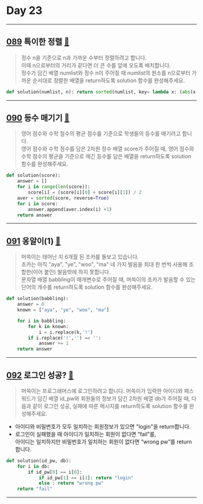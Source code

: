 # Day 23

---

## [089] 특이한 정렬 [🔎][089]

> 정수 n을 기준으로 n과 가까운 수부터 정렬하려고 합니다.  
> 이때 n으로부터의 거리가 같다면 더 큰 수를 앞에 오도록 배치합니다.  
> 정수가 담긴 배열 numlist와 정수 n이 주어질 때
> numlist의 원소를 n으로부터 가까운 순서대로 정렬한 배열을 return하도록 solution 함수를 완성해주세요.

```python
def solution(numlist, n): return sorted(numlist, key= lambda x: (abs(x-n), -x))
```

---

## [090] 등수 매기기 [🔎][090]

> 영어 점수와 수학 점수의 평균 점수를 기준으로 학생들의 등수를 매기려고 합니다.  
> 영어 점수와 수학 점수를 담은 2차원 정수 배열 score가 주어질 때,
> 영어 점수와 수학 점수의 평균을 기준으로 매긴 등수를 담은 배열을 return하도록 solution 함수를 완성해주세요.

```python
def solution(score):
    answer = []
    for i in range(len(score)):
        score[i] = (score[i][0] + score[i][1]) / 2
    aver = sorted(score, reverse=True)
    for i in score:
        answer.append(aver.index(i) +1)
    return answer
```

---

## [091] 옹알이(1) [🔎][091]

> 머쓱이는 태어난 지 6개월 된 조카를 돌보고 있습니다.  
> 조카는 아직 "aya", "ye", "woo", "ma" 네 가지 발음을 최대 한 번씩 사용해 조합한(이어 붙인) 발음밖에 하지 못합니다.  
> 문자열 배열 babbling이 매개변수로 주어질 때,
> 머쓱이의 조카가 발음할 수 있는 단어의 개수를 return하도록 solution 함수를 완성해주세요.

```python
def solution(babbling):
    answer = 0
    known = ["aya", "ye", "woo", "ma"]

    for i in babbling:
        for k in known:
            i = i.replace(k,'!')
        if i.replace('!','') == '':
            answer += 1
    return answer
```

---

## [092] 로그인 성공? [🔎][092]

> 머쓱이는 프로그래머스에 로그인하려고 합니다.
> 머쓱이가 입력한 아이디와 패스워드가 담긴 배열 id_pw와 회원들의 정보가 담긴 2차원 배열 db가 주어질 때,
> 다음과 같이 로그인 성공, 실패에 따른 메시지를 return하도록 solution 함수를 완성해주세요.

- 아이디와 비밀번호가 모두 일치하는 회원정보가 있으면 "login"을 return합니다.
- 로그인이 실패했을 때 아이디가 일치하는 회원이 없다면 “fail”를,  
  아이디는 일치하지만 비밀번호가 일치하는 회원이 없다면 “wrong pw”를 return 합니다.

```python
def solution(id_pw, db):
    for i in db:
        if id_pw[0] == i[0]:
            if id_pw[1] == i[1]: return "login"
            else : return "wrong pw"
    return "fail"
```

---

[089]: https://school.programmers.co.kr/learn/courses/30/lessons/120880
[090]: https://school.programmers.co.kr/learn/courses/30/lessons/120882
[091]: https://school.programmers.co.kr/learn/courses/30/lessons/120956
[092]: https://school.programmers.co.kr/learn/courses/30/lessons/120883
